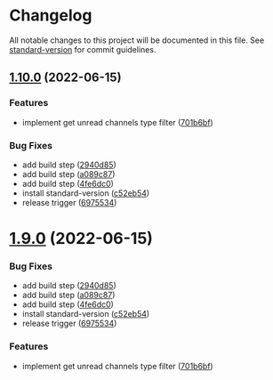 # Changelog

All notable changes to this project will be documented in this file. See [standard-version](https://github.com/conventional-changelog/standard-version) for commit guidelines.

## [1.10.0](https://github.com/ChatKitty/chatkitty-js/compare/v1.8.0...v1.10.0) (2022-06-15)


### Features

* implement get unread channels type filter ([701b6bf](https://github.com/ChatKitty/chatkitty-js/commit/701b6bf17cf144e23329e7221da9dbb5eccf31d5))


### Bug Fixes

* add build step ([2940d85](https://github.com/ChatKitty/chatkitty-js/commit/2940d854a5740d83875121ac8ed7bb66f4eb2755))
* add build step ([a089c87](https://github.com/ChatKitty/chatkitty-js/commit/a089c8720dc68aa6e1c1689be89ef9541389e5ed))
* add build step ([4fe6dc0](https://github.com/ChatKitty/chatkitty-js/commit/4fe6dc090d4f47731421fe406b9f6bf665d6aed7))
* install standard-version ([c52eb54](https://github.com/ChatKitty/chatkitty-js/commit/c52eb54fa4474d2106f8a28c82b51e647a3897ed))
* release trigger ([6975534](https://github.com/ChatKitty/chatkitty-js/commit/6975534d7441546adf96c919cdef35df4e2c76d7))

# [1.9.0](https://github.com/ChatKitty/chatkitty-js/compare/v1.8.0...v1.9.0) (2022-06-15)


### Bug Fixes

* add build step ([2940d85](https://github.com/ChatKitty/chatkitty-js/commit/2940d854a5740d83875121ac8ed7bb66f4eb2755))
* add build step ([a089c87](https://github.com/ChatKitty/chatkitty-js/commit/a089c8720dc68aa6e1c1689be89ef9541389e5ed))
* add build step ([4fe6dc0](https://github.com/ChatKitty/chatkitty-js/commit/4fe6dc090d4f47731421fe406b9f6bf665d6aed7))
* install standard-version ([c52eb54](https://github.com/ChatKitty/chatkitty-js/commit/c52eb54fa4474d2106f8a28c82b51e647a3897ed))
* release trigger ([6975534](https://github.com/ChatKitty/chatkitty-js/commit/6975534d7441546adf96c919cdef35df4e2c76d7))


### Features

* implement get unread channels type filter ([701b6bf](https://github.com/ChatKitty/chatkitty-js/commit/701b6bf17cf144e23329e7221da9dbb5eccf31d5))

